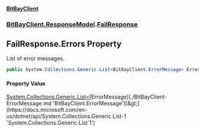 #### [BitBayClient](./index.md 'index')
### [BitBayClient.ResponseModel](./BitBayClient-ResponseModel.md 'BitBayClient.ResponseModel').[FailResponse](./BitBayClient-ResponseModel-FailResponse.md 'BitBayClient.ResponseModel.FailResponse')
## FailResponse.Errors Property
List of error messages.  
```csharp
public System.Collections.Generic.List<BitBayClient.ErrorMessage> Errors { get; set; }
```
#### Property Value
[System.Collections.Generic.List&lt;](https://docs.microsoft.com/en-us/dotnet/api/System.Collections.Generic.List-1 'System.Collections.Generic.List`1')[ErrorMessage](./BitBayClient-ErrorMessage.md 'BitBayClient.ErrorMessage')[&gt;](https://docs.microsoft.com/en-us/dotnet/api/System.Collections.Generic.List-1 'System.Collections.Generic.List`1')  
